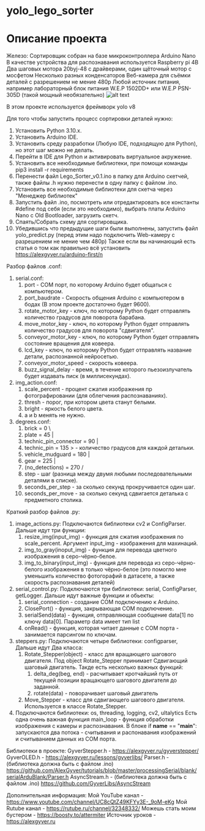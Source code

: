 # yolo_lego_sorter
# Описание проекта
  Железо:
    Сортировщик собран на базе микроконтроллера Arduino Nano
    В качестве устройства для распознавания используется Raspberry pi 4B
    Два шаговых мотора 20byj-48 с драйверами, один щёточный мотор с мосфетом
    Несколько разных конденсаторов
    Веб-камера для съёмки деталей с разрешением не мение 480p
    Любой источник питания, например лабораторный блок питания W.E.P 1502DD+ или W.E.P PSN-305D (такой мощный необязательно)
![alt text]()

В этом проекте используется фреймворк yolo v8

Для того чтобы запустить процесс сортировки деталей нужно:
  1. Установить Python 3.10.x.
  2. Установить Arduino IDE.
  3. Установить среду разработки (Любую IDE, подходящую для Python), но этот шаг можно не делать.
  4. Перейти в IDE для Python и активировать виртуальное акружение.
  5. Установить все неюбходимые библиотеки, при помощи команды pip3 install -r requirements
  6. Перенести файл Lego_Sorter_v0.1.ino в папку для Arduino скетчей, также файлы .h нужно перенести в одну папку с файлом .ino.
  7. Установить все необходимые библиотеки для скетча через "Менеджер библиотек"
  8. Запустить файл .ino, посмотреть или отредактировать все константы #define под себя (если это необходимо), выбрать платы Arduino Nano с Old Bootloader, загрузить скетч.
  9. Спаять/Собрать схему для сортировщика.
  10. Убедившись что предыдущие шаги были выполнены, запустить файл yolo_predict.py (перед этим надо подключить Web-камеру с разрешением не мение чем 480p)
Также если вы начинающий есть статья о том как правильно всё установить https://alexgyver.ru/arduino-first/n

Разбор файлов .conf:
   1. serial.conf:
      1. port - COM порт, по которому Arduino будет общаться с компьютером.
      2. port_baudrate - Скорость общения Arduino с компьютером в бодах (В этом проекте достаточно будет 9600).
      3. rotate_motor_key - ключ, по которому Python будет отправлять количество градусов для поворота барабана.
      4. move_motor_key - ключ, по которому Python будет отправлять количество градусов для поворота "сдвигателя".
      5. conveyor_motor_key - ключ, по которому Python будет отправлять состояние вращения для ковеера.
      6. lcd_key - ключ, по которому Python будет отправлять название детали, распознанной нейросетью.
      7. conveyor_motor_speed - скорость ковеера.
      8. buzz_signal_delay - время, в течение которого пьезоизлучатель будет издавать писк (в миллисекундах).
   2. img_action.conf:
      1. scale_percent - процент сжатия изображения пр фотографировании (для облегчения распознаваниях).
      2. thresh - порог, при котором цвета станут белыми.
      3. bright - яркость белого цвета.
      4. a и b менять не нужно.
   3. degrees.conf:
      1. brick = 0                    \
      2. plate = 45                   |
      3. technic_pin_connector = 90   |
      4. technic_pin = 135            > - количество градусов для каждой детальки.
      5. vehicle_mudguard = 180       |
      6. gear = 225                   |
      7. (no_detections) = 270        /
      8. step - шаг (разница между двумя любыми последовательными деталями в списке).
      9. seconds_per_step - за сколько секунд прокручивается один шаг.
      10. seconds_per_move - за сколько секунд сдвигается деталька с предметного столика.

Краткий разбор файлов .py:
  1. image_actions.py:
     Подключаются библиотеки cv2 и ConfigParser.
     Дальше идут три функции:
       1. resize_img(input_img) - функция для сжатия изображения по scale_percent. Аргумент input_img - изображения для махинаций.
       2. img_to_gray(inoput_img) - функция для перевода цветного изображения в серо-чёрно-белое.
       3. img_to_binary(input_img) - функция для перевода из серо-чёрно-белого изображения в только чёрно-белое (это помогло мне уменьшить количество фотогорафий в датасете, а также скорость распознавания деталей)
  2. serial_control.py:
     Подключаются три библиотеки: serial, ConfigParser, getLogger.
     Дальше идут важные функции и обьекты:
       1. serial_connection - создание COM подключению к Arduino.
       2. ClosePort() - функция, закрывающая COM подключение.
       4. serialSend(data) - функция, отправляющая сообщение data[1] по ключу data[0]. Параметр data имеет тип list
       5. onRead() - функция, которая читает данные с COM порта - занимается парсингом по ключам.
  3. steppers.py:
     Подключаются четыре библиотеки: configparser, 
     Дальше идут Два класса:
       1. Rotate_Stepper(object) - класс для вращающего шагового двигателя. Под object Rotate_Stepper принимает Сдвигающий шаговый двигатель. Такде есть несколько важных функций:
          1. delta_deg(beg, end) - расчитывает кротчайший путь от текущей позиции вращающего шагового двигателя до заданной.
          2. rotate(data) - поворачивает шаговый двигатель
       2. Move_Stepper - класс для сдвигающего шагового двигателя. Используется в классе Rotate_Stepper.
  4. Подключаются библиотеки: os, threading, logging, cv2, ultalytics
     Есть одна очень важная функция main_loop - функция обработки изображения с камеры и распознавания.
     В блоке if __name__ == "__main__": запускаются два потока - считывания и распонавания изображений и считыванием данных из COM порта.

Библиотеки в проекте:
  GyverStepper.h - https://alexgyver.ru/gyverstepper/
  GyverOLED.h - https://alexgyver.ru/lessons/gyverlibs/
  Parser.h - (библиотека должна быть с файлом .ino) https://github.com/AlexGyver/tutorials/blob/master/processingSerial/blank/serialArduBlank/Parser.h
  AsyncStream.h - (библиотека должна быть с файлом .ino) https://github.com/GyverLibs/AsyncStream

Дополнительная информация:
  Мой YouTube канал - https://www.youtube.com/channel/UC8cQtZ49KFYy3E-_9oM-eKg
  Мой Rutube канал - https://rutube.ru/channel/32348332/
  Можешь стать моим бустером - https://boosty.to/attermiter
  Источник уроков - https://alexgyver.ru
